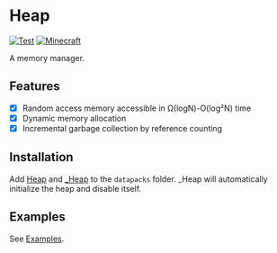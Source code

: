 # Heap

[![Test](https://img.shields.io/github/workflow/status/intsuc/Heap/test?label=Test&logo=github&style=flat-square)](https://github.com/intsuc/Heap/actions/workflows/test.yml)
[![Minecraft](https://img.shields.io/badge/Minecraft-1.18.1-blue?style=flat-square&logo=data:image/png;base64,iVBORw0KGgoAAAANSUhEUgAAABAAAAAQCAYAAAAf8/9hAAAAAXNSR0IArs4c6QAAAARnQU1BAACxjwv8YQUAAAAJcEhZcwAADsMAAA7DAcdvqGQAAABLSURBVDhPYxhwwAilGf4DAZQJBoxAAGWCAS55JjCPAjDwBqD4ExkQChMYoL4L0G1GB+guGQaxgAFAYQACUC4cQIUxxKnvAjoDBgYAibEgBB78wHgAAAAASUVORK5CYII=)](https://www.minecraft.net/article/minecraft-java-edition-1-18-1)

A memory manager.

## Features

- [x] Random access memory accessible in Ω(logN)-O(log²N) time
- [x] Dynamic memory allocation
- [x] Incremental garbage collection by reference counting

## Installation

Add [Heap]() and [_Heap]() to the `datapacks` folder.
_Heap will automatically initialize the heap and disable itself.

## Examples

See [Examples](https://github.com/intsuc/Heap/blob/main/Examples).
